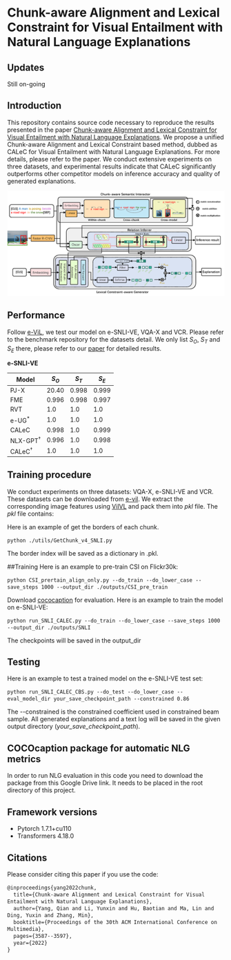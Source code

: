 # Chunk-aware Alignment and Lexical Constraint for Visual Entailment with Natural Language Explanations

## Updates
Still on-going

## Introduction

This repository contains source code necessary to reproduce the results presented in the paper [Chunk-aware Alignment and Lexical Constraint for Visual Entailment with Natural Language Explanations](https://arxiv.org/abs/2207.11401).
We propose a unified Chunk-aware Alignment and Lexical Constraint based method, dubbed as CALeC for Visual Entailment with Natural Language Explanations. For more details, please refer to the paper.
We conduct extensive experiments on three datasets, and experimental results indicate that CALeC significantly outperforms other competitor models on inference accuracy and quality of generated explanations.

![avatar](model.png)

## Performance

Follow [e-ViL](https://github.com/maximek3/e-ViL), we test our model on e-SNLI-VE, VQA-X and VCR. Please refer to the benchmark repository for the datasets detail.
We only list $S_O$, $S_T$ and $S_E$ there, please refer to our [paper](https://arxiv.org/abs/2207.11401) for detailed results.

**e-SNLI-VE**

Model   | $S_O$    | $S_T$ | $S_E$   |
--------|-----|--------|-------|
PJ-X    |  20.40 | 0.998  | 0.999 | 
FME | 0.996 | 0.998  | 0.997 | 
RVT  | 1.0 | 1.0    | 1.0   | 
e-UG<sup>*</sup>   | 1.0 | 1.0    | 1.0   | 
CALeC | 0.998 | 1.0    | 0.999 | 
NLX-GPT<sup>†</sup>   | 0.996 | 1.0    | 0.998 | 
CALeC<sup>†</sup> | 1.0 | 1.0    | 1.0   | 

## Training procedure

We conduct experiments on three datasets: VQA-X, e-SNLI-VE and VCR. These datasets can be downloaded from [e-vil](https://github.com/maximek3/e-ViL).
We extract the corresponding image features using [VilVL](https://github.com/pzzhang/VinVL) and pack them into *pkl* file.
The *pkl* file contains: 



Here is an example of get the borders of each chunk.

```
python ./utils/GetChunk_v4_SNLI.py 
```

The border index will be saved as a dictionary in .pkl.

##Training
Here is an example to pre-train CSI on Flickr30k:

```
python CSI_prertain_align_only.py --do_train --do_lower_case --save_steps 1000 --output_dir ./outputs/CSI_pre_train
```

Download [cococaption](https://github.com/tylin/coco-caption) for evaluation.
Here is an example to train the model on e-SNLI-VE:

```
python run_SNLI_CALEC.py --do_train --do_lower_case --save_steps 1000 --output_dir ./outputs/SNLI
```

The checkpoints will be saved in the output_dir

## Testing

Here is an example to test a trained model on the e-SNLI-VE test set:

```
python run_SNLI_CALEC_CBS.py --do_test --do_lower_case --eval_model_dir your_save_checkpoint_path --constrained 0.86
```

The --constrained is the constrained coefficient used in constrained beam sample.
All generated explanations and a text log will be saved in the given output directory (*your_save_checkpoint_path*).

## COCOcaption package for automatic NLG metrics

In order to run NLG evaluation in this code you need to download the package from this Google Drive link. It needs to be placed in the root directory of this project.


## Framework versions

* Pytorch 1.7.1+cu110
* Transformers 4.18.0

## Citations

Please consider citing this paper if you use the code:


```
@inproceedings{yang2022chunk,
  title={Chunk-aware Alignment and Lexical Constraint for Visual Entailment with Natural Language Explanations},
  author={Yang, Qian and Li, Yunxin and Hu, Baotian and Ma, Lin and Ding, Yuxin and Zhang, Min},
  booktitle={Proceedings of the 30th ACM International Conference on Multimedia},
  pages={3587--3597},
  year={2022}
}

```
